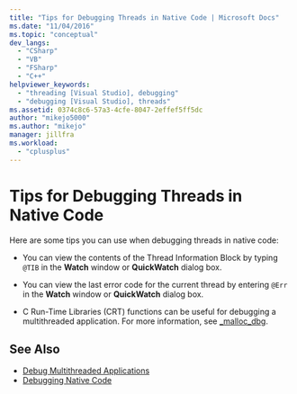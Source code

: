 ```yaml
---
title: "Tips for Debugging Threads in Native Code | Microsoft Docs"
ms.date: "11/04/2016"
ms.topic: "conceptual"
dev_langs:
  - "CSharp"
  - "VB"
  - "FSharp"
  - "C++"
helpviewer_keywords:
  - "threading [Visual Studio], debugging"
  - "debugging [Visual Studio], threads"
ms.assetid: 0374c8c6-57a3-4cfe-8047-2effef5ff5dc
author: "mikejo5000"
ms.author: "mikejo"
manager: jillfra
ms.workload:
  - "cplusplus"
---
```

# Tips for Debugging Threads in Native Code
Here are some tips you can use when debugging threads in native code:

-   You can view the contents of the Thread Information Block by typing `@TIB` in the **Watch** window or **QuickWatch** dialog box.

-   You can view the last error code for the current thread by entering `@Err` in the **Watch** window or **QuickWatch** dialog box.

-   C Run-Time Libraries (CRT) functions can be useful for debugging a multithreaded application. For more information, see [_malloc_dbg](/cpp/c-runtime-library/reference/malloc-dbg).

## See Also
- [Debug Multithreaded Applications](../debugger/debug-multithreaded-applications-in-visual-studio.md)
- [Debugging Native Code](../debugger/debugging-native-code.md)